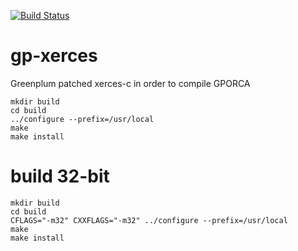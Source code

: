 [![Build Status](https://travis-ci.org/xinzweb/gp-xerces.svg?branch=master)](https://travis-ci.org/xinzweb/gp-xerces)

# gp-xerces
Greenplum patched xerces-c in order to compile GPORCA

```
mkdir build
cd build
../configure --prefix=/usr/local
make
make install
```

# build 32-bit

```
mkdir build
cd build
CFLAGS="-m32" CXXFLAGS="-m32" ../configure --prefix=/usr/local
make
make install
```
